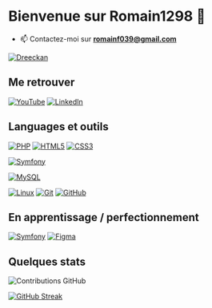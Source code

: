 # Bienvenue sur Romain1298 👋

- 📫 Contactez-moi sur **romainf039@gmail.com**

[![Dreeckan](https://github-profile-trophy.vercel.app/?username=dreeckan&theme=onedark&rank=SECRET,SSS,SS,S,AAA,AA,A&no-bg=true&no-frame=true&margin-w=16)](https://github.com/ryo-ma/github-profile-trophy)

## Me retrouver

[![YouTube](https://img.shields.io/badge/-YouTube-000?&logo=YouTube&logoColor=F00)](https://www.youtube.com)
[![LinkedIn](https://img.shields.io/badge/-GitHub-000?&logo=GitHub&logoColor=FFF)](https://github.com/Romain1298/)

## Languages et outils

[![PHP](https://img.shields.io/badge/-PHP-000?&logo=PHP&logoColor=777BB4)](https://www.php.net)
[![HTML5](https://img.shields.io/badge/-HTML5-000?&logo=HTML5&logoColor=E34F26)](https://www.w3.org/html/)
[![CSS3](https://img.shields.io/badge/-CSS3-000?&logo=CSS3&logoColor=1572B6)](https://developer.mozilla.org/fr/docs/Web/CSS)


[![Symfony](https://img.shields.io/badge/-Symfony-000?&logo=Symfony&logoColor=FFF)](https://symfony.com)

[![MySQL](https://img.shields.io/badge/-MySQL-000?&logo=MySQL&logoColor=4479A1)](https://www.mysql.com/)

[![Linux](https://img.shields.io/badge/-Linux-000?&logo=Linux&logoColor=FCC624)](https://www.linux.org/)
[![Git](https://img.shields.io/badge/-Git-000?&logo=Git&logoColor=F05032)](https://git-scm.com/)
[![GitHub](https://img.shields.io/badge/-GitHub-000?&logo=GitHub&logoColor=FFF)](https://www.github.com/)


## En apprentissage / perfectionnement

[![Symfony](https://img.shields.io/badge/-Symfony-000?&logo=Symfony&logoColor=FFF)](https://symfony.com)
[![Figma](https://img.shields.io/badge/-Figma-000?&logo=Figma&logoColor=F24E1E)](https://www.figma.com/)


## Quelques stats

![Contributions GitHub](https://github-readme-stats.vercel.app/api?username=Romain1298&custom_title=Contributions%20GitHub&show_icons=true&locale=fr&count_private=true&hide=stars,issues&bg_color=0d1117&hide_border=true&icon_color=52BFEA&text_color=FFF&title_color=52BFEA)

 [![GitHub Streak](https://github-readme-streak-stats.herokuapp.com?user=Romain1298&hide_border=true&locale=fr&background=0d1117&ring=52BFEA&stroke=52BFEA&fire=52BFEA&sideNums=FFFFFF&currStreakLabel=FFFFFF&sideLabels=FFFFFF&dates=FFFFFF&currStreakNum=FFFFFF)](https://git.io/streak-stats) 

